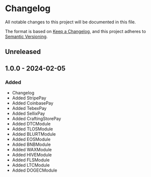 # Changelog

All notable changes to this project will be documented in this file.

The format is based on [Keep a Changelog](https://keepachangelog.com/en/1.0.0/),
and this project adheres to [Semantic Versioning](https://semver.org/spec/v2.0.0.html).

## Unreleased

## 1.0.0 - 2024-02-05
### Added
- Changelog
- Added StripePay
- Added CoinbasePay
- Added TebexPay
- Added SellixPay
- Added CraftingStorePay
- Added DTCModule
- Added TLOSModule
- Added BLURTModule
- Added EOSModule
- Added BNBModule
- Added WAXModule
- Added HIVEModule
- Added FLSModule
- Added LTCModule
- Added DOGECModule
